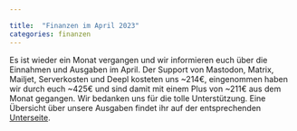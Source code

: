 ```yaml
---

title:  "Finanzen im April 2023"
categories: finanzen
---
```


Es ist wieder ein Monat vergangen und wir informieren euch über die Einnahmen und Ausgaben im April.
Der Support von Mastodon, Matrix, Mailjet, Serverkosten und Deepl kosteten uns ~214€, eingenommen haben wir durch euch ~425€ und sind damit mit einem Plus von ~211€ aus dem Monat gegangen.
Wir bedanken uns für die tolle Unterstützung.
Eine Übersicht über unsere Ausgaben findet ihr auf der entsprechenden [Unterseite](https://blog.norden.social/finanzielles).
